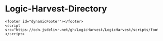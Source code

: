 # Logic-Harvest-Directory

    <footer id="dynamicFooter"></footer>
    <script src="https://cdn.jsdelivr.net/gh/LogicHarvest/LogicHarvest/scripts/footer.js"></script>
